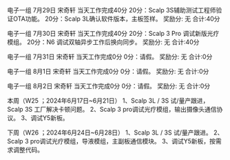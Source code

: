 电子一组
7月29日 宋奇轩
当天工作完成40分
20分：Scalp 3S辅助测试工程师验证OTA功能。
20分：Scalp 3L确认软件版本，主板签样。
奖励分: 无
合计:40分

电子一组
7月30日 宋奇轩
当天工作完成40分
20分：Scalp 3 Pro 调试新版光疗模组。
20分：N6 调试双轴异步工作后换向同步。
奖励分: 无
合计:40分

电子一组
7月31日 宋奇轩
当天工作完成0分
0分：请假。
奖励分: 无
合计:0分

电子一组
8月1日 宋奇轩
当天工作完成0分
0分：请假。
奖励分: 无
合计:0分

电子一组
8月2日 宋奇轩
当天工作完成0分
0分：请假。
奖励分: 无
合计:0分




本周（W25 ；2024年6月17日~6月21日）
1、Scalp 3L / 3S 试/量产跟进，Scalp 3S 工厂解决卡顿问题。
2、Scalp 3 pro调试光疗模组，输出摄像头通信协议。
3、调试Y5新板。

下周（W26 ；2024年6月24日~6月28日）
1、Scalp 3L / 3S 试/量产跟进。
2、Scalp 3 pro调试光疗模组，导液模组，主副板通信模块。
3、调试Y5新板，按需求调整代码。